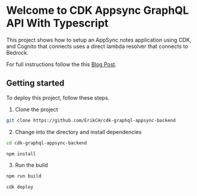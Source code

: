 # Welcome to CDK Appsync GraphQL API With Typescript

This project shows how to setup an AppSync notes application using CDK, and Cognito that connects uses a direct lambda resolver that connects to Bedrock.

For full instructions follow the this [Blog Post](https://aws.amazon.com/blogs/mobile/building-scalable-graphql-apis-on-aws-with-cdk-and-aws-appsync/).

## Getting started

To deploy this project, follow these steps.

1. Clone the project

```sh
git clone https://github.com/ErikCH/cdk-graphql-appsync-backend
```

2. Change into the directory and install dependencies

```sh
cd cdk-graphql-appsync-backend

npm install
```

3. Run the build

```sh
npm run build
```

```sh
cdk deploy
```
